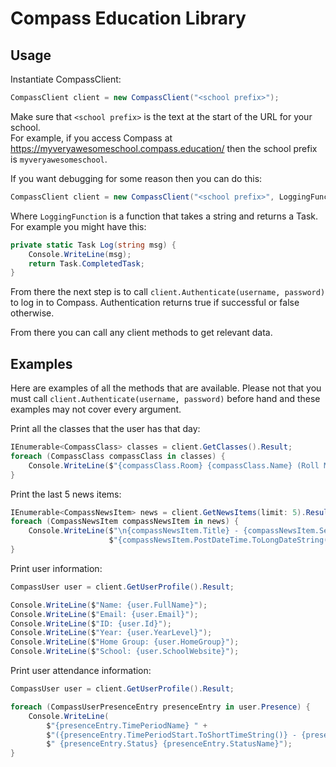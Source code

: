 # Compass Education Library

## Usage

Instantiate CompassClient:

```csharp
CompassClient client = new CompassClient("<school prefix>");
```

Make sure that `<school prefix>` is the text at the start of the URL for your school.  
For example, if you access Compass at https://myveryawesomeschool.compass.education/ 
then the school prefix is `myveryawesomeschool`.  

If you want debugging for some reason then you can do this:

```csharp
CompassClient client = new CompassClient("<school prefix>", LoggingFunction);
```

Where `LoggingFunction` is a function that takes a string and returns a Task.
For example you might have this:

```csharp
private static Task Log(string msg) {
    Console.WriteLine(msg);
    return Task.CompletedTask;
}
```

From there the next step is to call `client.Authenticate(username, password)` 
to log in to Compass. Authentication returns true if successful or false otherwise. 

From there you can call any client methods to get relevant data.

## Examples
Here are examples of all the methods that are available. Please 
not that you must call `client.Authenticate(username, password)` before 
hand and these examples may not cover every argument.

Print all the classes that the user has that day:
```csharp
IEnumerable<CompassClass> classes = client.GetClasses().Result;
foreach (CompassClass compassClass in classes) {
    Console.WriteLine($"{compassClass.Room} {compassClass.Name} (Roll Marked: {compassClass.RollMarked}): {compassClass.StartTime.ToShortTimeString()} - {compassClass.EndTime.ToShortTimeString()}");
}
```

Print the last 5 news items:
```csharp
IEnumerable<CompassNewsItem> news = client.GetNewsItems(limit: 5).Result;
foreach (CompassNewsItem compassNewsItem in news) {
    Console.WriteLine($"\n{compassNewsItem.Title} - {compassNewsItem.SenderUsername}\n" +
                      $"{compassNewsItem.PostDateTime.ToLongDateString()} (Attachments: {compassNewsItem.Attachments.Length}) (Priority: {compassNewsItem.Priority})\n");
}
```

Print user information:
```csharp
CompassUser user = client.GetUserProfile().Result;

Console.WriteLine($"Name: {user.FullName}");
Console.WriteLine($"Email: {user.Email}");
Console.WriteLine($"ID: {user.Id}");
Console.WriteLine($"Year: {user.YearLevel}");
Console.WriteLine($"Home Group: {user.HomeGroup}");
Console.WriteLine($"School: {user.SchoolWebsite}");
```

Print user attendance information:
```csharp
CompassUser user = client.GetUserProfile().Result;

foreach (CompassUserPresenceEntry presenceEntry in user.Presence) {
    Console.WriteLine(
        $"{presenceEntry.TimePeriodName} " +
        $"({presenceEntry.TimePeriodStart.ToShortTimeString()} - {presenceEntry.TimePeriodEnd.ToShortTimeString()}):" +
        $" {presenceEntry.Status} {presenceEntry.StatusName}");
}
```